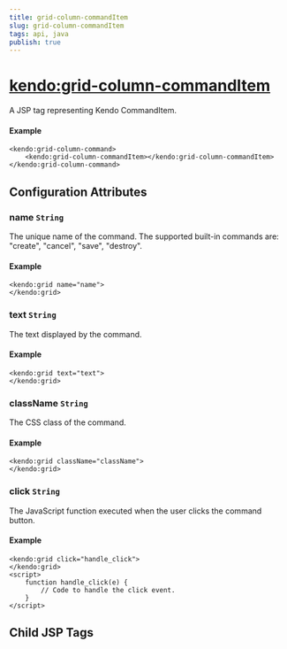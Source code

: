 ```yaml
---
title: grid-column-commandItem
slug: grid-column-commandItem
tags: api, java
publish: true
---
```


# <kendo:grid-column-commandItem>
A JSP tag representing Kendo CommandItem.

#### Example
    <kendo:grid-column-command>
        <kendo:grid-column-commandItem></kendo:grid-column-commandItem>
    </kendo:grid-column-command>


## Configuration Attributes


### name `String`

The unique name of the command. The supported built-in commands are: "create", "cancel", "save", "destroy".

#### Example
    <kendo:grid name="name">
    </kendo:grid>



### text `String`

The text displayed by the command.

#### Example
    <kendo:grid text="text">
    </kendo:grid>



### className `String`

The CSS class of the command.

#### Example
    <kendo:grid className="className">
    </kendo:grid>



### click `String`

The JavaScript function executed when the user clicks the command button.

#### Example
    <kendo:grid click="handle_click">
    </kendo:grid>
    <script>
        function handle_click(e) {
            // Code to handle the click event.
        }
    </script>



## Child JSP Tags
 
